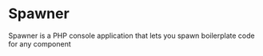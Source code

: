 # Spawner

Spawner is a PHP console application that lets you spawn boilerplate code for any component
